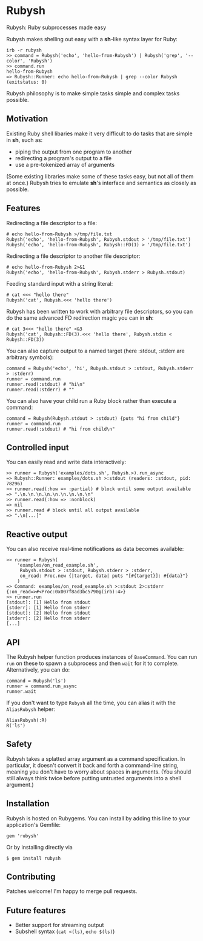 # Rubysh

Rubysh: Ruby subprocesses made easy

Rubysh makes shelling out easy with a __sh__-like syntax layer for Ruby:

    irb -r rubysh
    >> command = Rubysh('echo', 'hello-from-Rubysh') | Rubysh('grep', '--color', 'Rubysh')
    >> command.run
    hello-from-Rubysh
    => Rubysh::Runner: echo hello-from-Rubysh | grep --color Rubysh (exitstatus: 0)

Rubysh philosophy is to make simple tasks simple and complex tasks
possible.

## Motivation

Existing Ruby shell libaries make it very difficult to do tasks that
are simple in __sh__, such as:

  - piping the output from one program to another
  - redirecting a program's output to a file
  - use a pre-tokenized array of arguments

(Some existing libraries make some of these tasks easy, but not all of
them at once.) Rubysh tries to emulate __sh__'s interface and
semantics as closely as possible.

## Features

Redirecting a file descriptor to a file:

    # echo hello-from-Rubysh >/tmp/file.txt
    Rubysh('echo', 'hello-from-Rubysh', Rubysh.stdout > '/tmp/file.txt')
    Rubysh('echo', 'hello-from-Rubysh', Rubysh::FD(1) > '/tmp/file.txt')

Redirecting a file descriptor to another file descriptor:

    # echo hello-from-Rubysh 2>&1
    Rubysh('echo', 'hello-from-Rubysh', Rubysh.stderr > Rubysh.stdout)

Feeding standard input with a string literal:

    # cat <<< "hello there"
    Rubysh('cat', Rubysh.<<< 'hello there')

Rubysh has been written to work with arbitrary file descriptors, so
you can do the same advanced FD redirection magic you can in __sh__:

    # cat 3<<< "hello there" <&3
    Rubysh('cat', Rubysh::FD(3).<<< 'hello there', Rubysh.stdin < Rubysh::FD(3))

You can also capture output to a named target (here :stdout, :stderr
are arbitrary symbols):

    command = Rubysh('echo', 'hi', Rubysh.stdout > :stdout, Rubysh.stderr > :stderr)
    runner = command.run
    runner.read(:stdout) # "hi\n"
    runner.read(:stderr) # ""

You can also have your child run a Ruby block rather than execute a command:

    command = Rubysh(Rubysh.stdout > :stdout) {puts "hi from child"}
    runner = command.run
    runner.read(:stdout) # "hi from child\n"

## Controlled input

You can easily read and write data interactively:

    >> runner = Rubysh('examples/dots.sh', Rubysh.>).run_async
    => Rubysh::Runner: examples/dots.sh >:stdout (readers: :stdout, pid: 78296)
    >> runner.read(:how => :partial) # block until some output available
    => ".\n.\n.\n.\n.\n.\n.\n.\n.\n"
    >> runner.read(:how => :nonblock)
    => nil
    >> runner.read # block until all output available
    => ".\n[...]"

## Reactive output

You can also receive real-time notifications as data becomes available:

    >> runner = Rubysh(
        'examples/on_read_example.sh',
         Rubysh.stdout > :stdout, Rubysh.stderr > :stderr,
         on_read: Proc.new {|target, data| puts "[#{target}]: #{data}"}
        )
    => Command: examples/on_read_example.sh >:stdout 2>:stderr {:on_read=>#<Proc:0x007f8ad3bc5790@(irb):4>}
    >> runner.run
    [stdout]: [1] Hello from stdout
    [stderr]: [1] Hello from stderr
    [stdout]: [2] Hello from stdout
    [stderr]: [2] Hello from stderr
    [...]

## API

The Rubysh helper function produces instances of `BaseCommand`. You
can run `run` on these to spawn a subprocess and then `wait` for
it to complete. Alternatively, you can do:

    command = Rubysh('ls')
    runner = command.run_async
    runner.wait

If you don't want to type `Rubysh` all the time, you can alias it with
the `AliasRubysh` helper:

    AliasRubysh(:R)
    R('ls')

## Safety

Rubysh takes a splatted array argument as a command specification. In
particular, it doesn't convert it back and forth a command-line
string, meaning you don't have to worry about spaces in
arguments. (You should still always think twice before putting
untrusted arguments into a shell argument.)

## Installation

Rubysh is hosted on Rubygems. You can install by adding this line to
your application's Gemfile:

    gem 'rubysh'

Or by installing directly via

    $ gem install rubysh

## Contributing

Patches welcome! I'm happy to merge pull requests.

## Future features

- Better support for streaming output
- Subshell syntax (`cat <(ls)`, `echo $(ls)`)
